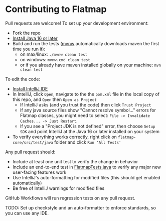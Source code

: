 # Contributing to Flatmap

Pull requests are welcome! To set up your development environment:

- Fork the repo
- [Install Java 16 or later](https://adoptium.net/installation.html)
- Build and run the tests ([mvnw](https://github.com/takari/maven-wrapper) automatically downloads maven the first time
  you run it):
  - on max/linux: `./mvnw clean test`
  - on windows: `mvnw.cmd clean test`
  - or if you already have maven installed globally on your machine: `mvn clean test`

To edit the code:

- [Install IntelliJ IDE](https://www.jetbrains.com/help/idea/installation-guide.html)
- In IntelliJ, click `Open`, navigate to the the `pom.xml` file in the local copy of this repo, and `Open`
  then `Open as Project`
  - If IntelliJ asks (and you trust the code) then click `Trust Project`
  - If any java source files show "Cannot resolve symbol..." errors for Flatmap classes, you might need to
    select: `File -> Invalidate Caches... -> Just Restart`.
  - If you see a "Project JDK is not defined" error, then choose `Setup SDK` and point IntelliJ at the Java 16 or later
    installed on your system
- To verify everything works correctly, right click on `flatmap-core/src/test/java` folder and click `Run 'All Tests'`

Any pull request should:

- Include at least one unit test to verify the change in behavior
- Include an end-to-end test in [FlatmapTests.java](flatmap-core/src/test/java/com/onthegomap/flatmap/FlatmapTests.java)
  to verify any major new user-facing features work
- Use IntelliJ's auto-formatting for modified files (this should get enabled automatically)
- Be free of IntelliJ warnings for modified files

GitHub Workflows will run regression tests on any pull request.

TODO: Set up checkstyle and an auto-formatter to enforce standards, so you can use any IDE.
